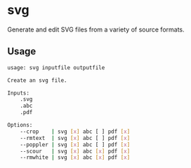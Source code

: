 # svg

Generate and edit SVG files from a variety of source formats.


## Usage

```bash
usage: svg inputfile outputfile

Create an svg file.

Inputs:
    .svg
    .abc
    .pdf

Options:
    --crop    | svg [x] abc [ ] pdf [x]
    --rmtext  | svg [x] abc [ ] pdf [x]
    --poppler | svg [x] abc [ ] pdf [x]
    --scour   | svg [x] abc [x] pdf [x]
    --rmwhite | svg [x] abc [x] pdf [x]

```

